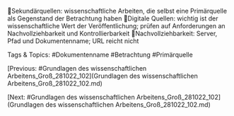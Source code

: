 Sekundärquellen: wissenschaftliche Arbeiten, die selbst eine Primärquelle als Gegenstand 
der Betrachtung haben
Digitale Quellen: wichtig ist der wissenschaftliche Wert der Veröffentlichung; prüfen auf 
Anforderungen an Nachvollziehbarkeit und Kontrollierbarkeit
Nachvollziehbarkeit: Server, Pfad  und Dokumentenname; URL reicht nicht

   Tags & Topics:
   #Dokumentenname
   #Betrachtung
   #Primärquelle

[Previous: #Grundlagen des wissenschaftlichen Arbeitens_Groß_281022_102](Grundlagen des wissenschaftlichen Arbeitens_Groß_281022_102.md)

[Next: #Grundlagen des wissenschaftlichen Arbeitens_Groß_281022_102](Grundlagen des wissenschaftlichen Arbeitens_Groß_281022_102.md)